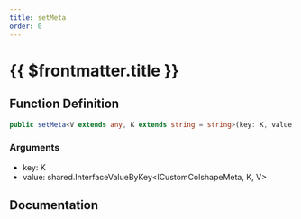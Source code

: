 ```yaml
---
title: setMeta
order: 0
---
```


# {{ $frontmatter.title }}

## Function Definition

```ts
public setMeta<V extends any, K extends string = string>(key: K, value: shared.InterfaceValueByKey<ICustomColshapeMeta, K, V>): void;
```

### Arguments

* key: K
* value: shared.InterfaceValueByKey<ICustomColshapeMeta, K, V>

## Documentation

<!--@include: ./parts/setMeta.md-->
